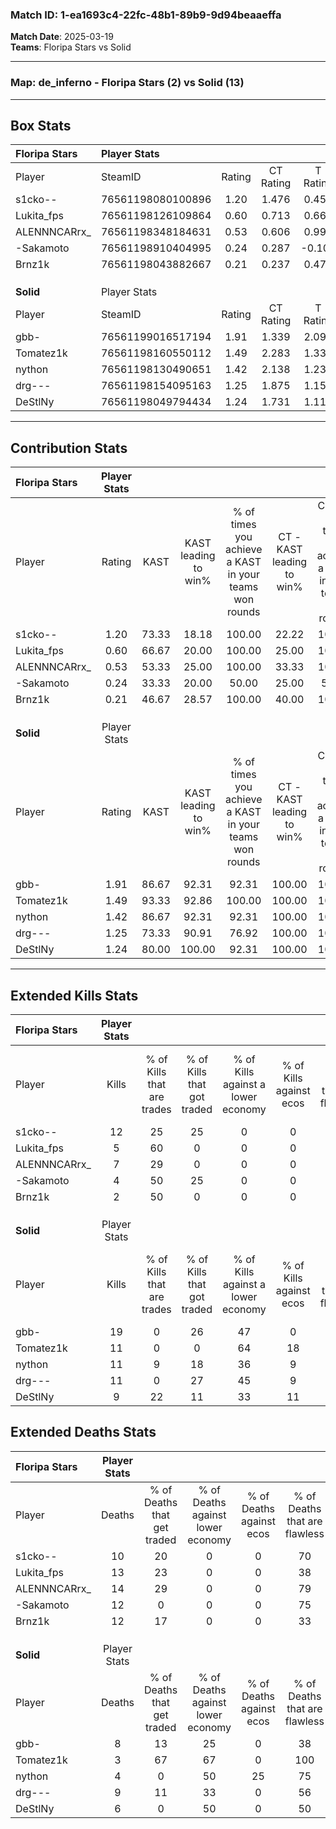 ### Match ID: 1-ea1693c4-22fc-48b1-89b9-9d94beaaeffa  
**Match Date**: 2025-03-19  
**Teams**: Floripa Stars vs Solid  

---  

### **Map**: de_inferno - Floripa Stars (2) vs Solid (13)  
---  

## Box Stats  

| **Floripa Stars** | Player Stats      |        |           |          |       |       |       |         |        |      |     |
| :- | :- | :-: | :-: | :-: | :-: | :-: | :-: | :-: | :-: | :-: | :-: |
| Player            | SteamID           | Rating | CT Rating | T Rating | KAST  |  ADR  | Kills | Assists | Deaths | K/D  | HS% |
| s1cko--           | 76561198080100896 |  1.20  |   1.476   |  0.459   | 73.33 | 81.9  |  12   |    1    |   10   | 1.20 | 50  |
| Lukita_fps        | 76561198126109864 |  0.60  |   0.713   |  0.662   | 66.67 | 63.1  |   5   |    3    |   13   | 0.38 | 40  |
| ALENNNCARrx_      | 76561198348184631 |  0.53  |   0.606   |  0.998   | 53.33 | 53.4  |   7   |    0    |   14   | 0.50 | 28  |
| -Sakamoto         | 76561198910404995 |  0.24  |   0.287   |  -0.100  | 33.33 | 38.3  |   4   |    2    |   12   | 0.33 | 100 |
| Brnz1k            | 76561198043882667 |  0.21  |   0.237   |  0.475   | 46.67 | 32.0  |   2   |    3    |   12   | 0.17 | 100 |
|                   |                   |        |           |          |       |       |       |         |        |      |     |
|                   |                   |        |           |          |       |       |       |         |        |      |     |
|                   |                   |        |           |          |       |       |       |         |        |      |     |
| **Solid**         | Player Stats      |        |           |          |       |       |       |         |        |      |     |
| Player            | SteamID           | Rating | CT Rating | T Rating | KAST  |  ADR  | Kills | Assists | Deaths | K/D  | HS% |
| gbb-              | 76561199016517194 |  1.91  |   1.339   |  2.097   | 86.67 | 118.4 |  19   |    4    |   8    | 2.38 | 47  |
| Tomatez1k         | 76561198160550112 |  1.49  |   2.283   |  1.334   | 93.33 | 66.1  |  11   |    1    |   3    | 3.67 | 63  |
| nython            | 76561198130490651 |  1.42  |   2.138   |  1.238   | 86.67 | 61.6  |  11   |    5    |   4    | 2.75 | 18  |
| drg---            | 76561198154095163 |  1.25  |   1.875   |  1.153   | 73.33 | 94.5  |  11   |    6    |   9    | 1.22 | 54  |
| DeStlNy           | 76561198049794434 |  1.24  |   1.731   |  1.118   | 80.00 | 77.8  |   9   |    6    |   6    | 1.50 | 77  |
---  

## Contribution Stats  

| **Floripa Stars** | Player Stats |       |                      |                                                        |                           |                                                             |                          |                                                            |
| :- | :-: | :-: | :-: | :-: | :-: | :-: | :-: | :-: |
| Player            |    Rating    | KAST  | KAST leading to win% | % of times you achieve a KAST in your teams won rounds | CT - KAST leading to win% | CT - % of times you achieve a KAST in your teams won rounds | T - KAST leading to win% | T - % of times you achieve a KAST in your teams won rounds |
| s1cko--           |     1.20     | 73.33 |        18.18         |                         100.00                         |           22.22           |                           100.00                            |           0.00           |                            0.00                            |
| Lukita_fps        |     0.60     | 66.67 |        20.00         |                         100.00                         |           25.00           |                           100.00                            |           0.00           |                            0.00                            |
| ALENNNCARrx_      |     0.53     | 53.33 |        25.00         |                         100.00                         |           33.33           |                           100.00                            |           0.00           |                            0.00                            |
| -Sakamoto         |     0.24     | 33.33 |        20.00         |                         50.00                          |           25.00           |                            50.00                            |           0.00           |                            0.00                            |
| Brnz1k            |     0.21     | 46.67 |        28.57         |                         100.00                         |           40.00           |                           100.00                            |           0.00           |                            0.00                            |
|                   |              |       |                      |                                                        |                           |                                                             |                          |                                                            |
|                   |              |       |                      |                                                        |                           |                                                             |                          |                                                            |
|                   |              |       |                      |                                                        |                           |                                                             |                          |                                                            |
| **Solid**         | Player Stats |       |                      |                                                        |                           |                                                             |                          |                                                            |
| Player            |    Rating    | KAST  | KAST leading to win% | % of times you achieve a KAST in your teams won rounds | CT - KAST leading to win% | CT - % of times you achieve a KAST in your teams won rounds | T - KAST leading to win% | T - % of times you achieve a KAST in your teams won rounds |
| gbb-              |     1.91     | 86.67 |        92.31         |                         92.31                          |          100.00           |                           100.00                            |          90.00           |                           90.00                            |
| Tomatez1k         |     1.49     | 93.33 |        92.86         |                         100.00                         |          100.00           |                           100.00                            |          90.91           |                           100.00                           |
| nython            |     1.42     | 86.67 |        92.31         |                         92.31                          |          100.00           |                           100.00                            |          90.00           |                           90.00                            |
| drg---            |     1.25     | 73.33 |        90.91         |                         76.92                          |          100.00           |                           100.00                            |          87.50           |                           70.00                            |
| DeStlNy           |     1.24     | 80.00 |        100.00        |                         92.31                          |          100.00           |                           100.00                            |          100.00          |                           90.00                            |
---  

## Extended Kills Stats  

| **Floripa Stars** | Player Stats |                            |                            |                                    |                         |                              |                                 |                                       |                    |           |
| :- | :-: | :-: | :-: | :-: | :-: | :-: | :-: | :-: | :-: | :-: |
| Player            |    Kills     | % of Kills that are trades | % of Kills that got traded | % of Kills against a lower economy | % of Kills against ecos | % of Kills that are flawless | % of Kills that are close duels | % of Kills that are assisted by flash | Pistol Round Kills | AWP Kills |
| s1cko--           |      12      |             25             |             25             |                 0                  |            0            |              58              |                8                |                   0                   |         1          |     0     |
| Lukita_fps        |      5       |             60             |             0              |                 0                  |            0            |              20              |                0                |                   0                   |         1          |     0     |
| ALENNNCARrx_      |      7       |             29             |             0              |                 0                  |            0            |              71              |               14                |                   0                   |         2          |     5     |
| -Sakamoto         |      4       |             50             |             25             |                 0                  |            0            |              25              |                0                |                   0                   |         1          |     0     |
| Brnz1k            |      2       |             50             |             0              |                 0                  |            0            |             100              |                0                |                   0                   |         1          |     0     |
|                   |              |                            |                            |                                    |                         |                              |                                 |                                       |                    |           |
|                   |              |                            |                            |                                    |                         |                              |                                 |                                       |                    |           |
|                   |              |                            |                            |                                    |                         |                              |                                 |                                       |                    |           |
| **Solid**         | Player Stats |                            |                            |                                    |                         |                              |                                 |                                       |                    |           |
| Player            |    Kills     | % of Kills that are trades | % of Kills that got traded | % of Kills against a lower economy | % of Kills against ecos | % of Kills that are flawless | % of Kills that are close duels | % of Kills that are assisted by flash | Pistol Round Kills | AWP Kills |
| gbb-              |      19      |             0              |             26             |                 47                 |            0            |              42              |                0                |                  11                   |         1          |     0     |
| Tomatez1k         |      11      |             0              |             0              |                 64                 |           18            |              91              |                0                |                   0                   |         2          |     0     |
| nython            |      11      |             9              |             18             |                 36                 |            9            |              55              |                9                |                   0                   |         4          |     0     |
| drg---            |      11      |             0              |             27             |                 45                 |            9            |              45              |                0                |                  18                   |         1          |     0     |
| DeStlNy           |      9       |             22             |             11             |                 33                 |           11            |              67              |                0                |                   0                   |         2          |     0     |
## Extended Deaths Stats  

| **Floripa Stars** | Player Stats |                             |                                   |                          |                               |                            |                           |               |
| :- | :-: | :-: | :-: | :-: | :-: | :-: | :-: | :-: |
| Player            |    Deaths    | % of Deaths that get traded | % of Deaths against lower economy | % of Deaths against ecos | % of Deaths that are flawless | % of Deaths that are close | % of Deaths while blinded | Deaths to AWP |
| s1cko--           |      10      |             20              |                 0                 |            0             |              70               |             0              |            10             |       0       |
| Lukita_fps        |      13      |             23              |                 0                 |            0             |              38               |             8              |             8             |       0       |
| ALENNNCARrx_      |      14      |             29              |                 0                 |            0             |              79               |             0              |             7             |       0       |
| -Sakamoto         |      12      |              0              |                 0                 |            0             |              75               |             0              |             0             |       0       |
| Brnz1k            |      12      |             17              |                 0                 |            0             |              33               |             0              |             8             |       0       |
|                   |              |                             |                                   |                          |                               |                            |                           |               |
|                   |              |                             |                                   |                          |                               |                            |                           |               |
|                   |              |                             |                                   |                          |                               |                            |                           |               |
| **Solid**         | Player Stats |                             |                                   |                          |                               |                            |                           |               |
| Player            |    Deaths    | % of Deaths that get traded | % of Deaths against lower economy | % of Deaths against ecos | % of Deaths that are flawless | % of Deaths that are close | % of Deaths while blinded | Deaths to AWP |
| gbb-              |      8       |             13              |                25                 |            0             |              38               |             0              |             0             |       0       |
| Tomatez1k         |      3       |             67              |                67                 |            0             |              100              |             0              |             0             |       1       |
| nython            |      4       |              0              |                50                 |            25            |              75               |             0              |             0             |       1       |
| drg---            |      9       |             11              |                33                 |            0             |              56               |             0              |             0             |       2       |
| DeStlNy           |      6       |              0              |                50                 |            0             |              50               |             33             |             0             |       1       |
